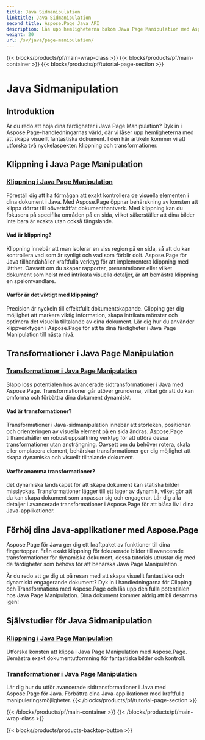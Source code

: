 ```yaml
---
title: Java Sidmanipulation
linktitle: Java Sidmanipulation
second_title: Aspose.Page Java API
description: Lås upp hemligheterna bakom Java Page Manipulation med Aspose.Page-handledningar. Dyk ner i klippning och transformationer för att skapa visuellt fantastiska dokument utan ansträngning.
weight: 20
url: /sv/java/page-manipulation/
---
```


{{< blocks/products/pf/main-wrap-class >}}
{{< blocks/products/pf/main-container >}}
{{< blocks/products/pf/tutorial-page-section >}}

# Java Sidmanipulation


## Introduktion

Är du redo att höja dina färdigheter i Java Page Manipulation? Dyk in i Aspose.Page-handledningarnas värld, där vi låser upp hemligheterna med att skapa visuellt fantastiska dokument. I den här artikeln kommer vi att utforska två nyckelaspekter: klippning och transformationer.

## Klippning i Java Page Manipulation

### [Klippning i Java Page Manipulation](./clipping/)

Föreställ dig att ha förmågan att exakt kontrollera de visuella elementen i dina dokument i Java. Med Aspose.Page öppnar behärskning av konsten att klippa dörrar till oöverträffat dokumenthantverk. Med klippning kan du fokusera på specifika områden på en sida, vilket säkerställer att dina bilder inte bara är exakta utan också fängslande.

#### Vad är klippning?

Klippning innebär att man isolerar en viss region på en sida, så att du kan kontrollera vad som är synligt och vad som förblir dolt. Aspose.Page för Java tillhandahåller kraftfulla verktyg för att implementera klippning med lätthet. Oavsett om du skapar rapporter, presentationer eller vilket dokument som helst med intrikata visuella detaljer, är att bemästra klippning en spelomvandlare.

#### Varför är det viktigt med klippning?

Precision är nyckeln till effektfullt dokumentskapande. Clipping ger dig möjlighet att markera viktig information, skapa intrikata mönster och optimera det visuella tilltalande av dina dokument. Lär dig hur du använder klippverktygen i Aspose.Page för att ta dina färdigheter i Java Page Manipulation till nästa nivå.

## Transformationer i Java Page Manipulation

### [Transformationer i Java Page Manipulation](./transformations/)

Släpp loss potentialen hos avancerade sidtransformationer i Java med Aspose.Page. Transformationer går utöver grunderna, vilket gör att du kan omforma och förbättra dina dokument dynamiskt.

#### Vad är transformationer?

Transformationer i Java-sidmanipulation innebär att storleken, positionen och orienteringen av visuella element på en sida ändras. Aspose.Page tillhandahåller en robust uppsättning verktyg för att utföra dessa transformationer utan ansträngning. Oavsett om du behöver rotera, skala eller omplacera element, behärskar transformationer ger dig möjlighet att skapa dynamiska och visuellt tilltalande dokument.

#### Varför anamma transformationer?

det dynamiska landskapet för att skapa dokument kan statiska bilder misslyckas. Transformationer lägger till ett lager av dynamik, vilket gör att du kan skapa dokument som anpassar sig och engagerar. Lär dig alla detaljer i avancerade transformationer i Aspose.Page för att blåsa liv i dina Java-applikationer.

## Förhöj dina Java-applikationer med Aspose.Page

Aspose.Page för Java ger dig ett kraftpaket av funktioner till dina fingertoppar. Från exakt klippning för fokuserade bilder till avancerade transformationer för dynamiska dokument, dessa tutorials utrustar dig med de färdigheter som behövs för att behärska Java Page Manipulation.

Är du redo att ge dig ut på resan med att skapa visuellt fantastiska och dynamiskt engagerande dokument? Dyk in i handledningarna för Clipping och Transformations med Aspose.Page och lås upp den fulla potentialen hos Java Page Manipulation. Dina dokument kommer aldrig att bli desamma igen!
## Självstudier för Java Sidmanipulation
### [Klippning i Java Page Manipulation](./clipping/)
Utforska konsten att klippa i Java Page Manipulation med Aspose.Page. Bemästra exakt dokumentutformning för fantastiska bilder och kontroll.
### [Transformationer i Java Page Manipulation](./transformations/)
Lär dig hur du utför avancerade sidtransformationer i Java med Aspose.Page för Java. Förbättra dina Java-applikationer med kraftfulla manipuleringsmöjligheter.
{{< /blocks/products/pf/tutorial-page-section >}}

{{< /blocks/products/pf/main-container >}}
{{< /blocks/products/pf/main-wrap-class >}}

{{< blocks/products/products-backtop-button >}}
